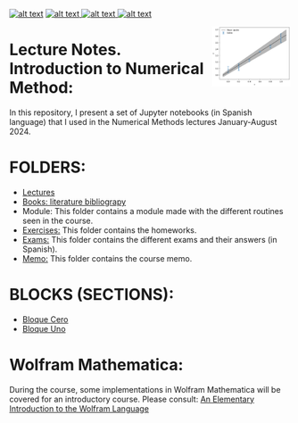 <p float="left">
<a href = "https://github.com/Mandy8808/Metodos_Numericos_2024/blob/master/LICENSE"> <img src="https://img.shields.io/badge/GNU GP license-green" alt="alt text"></a>
<a href = "https://www.python.org"> <img src="https://img.shields.io/badge/Language-Python-blue" alt="alt text"> </a>
<a href = "https://www.wolfram.com"> <img src="https://img.shields.io/badge/Language-Wolfram Mathematica-blue" alt="alt text"> </a>
<a href = "https://github.com/Mandy8808/Metodos_Numericos_2024.git"> <img src="https://img.shields.io/badge/version-1.0-red" alt="alt text"> </a>
</p>

<img align="right" width="28%" src="Lectures/Bloque_Cero/capturas/Pos.png">

# Lecture Notes. Introduction to Numerical Method:

In this repository, I present a set of Jupyter notebooks (in Spanish language) that I used in the Numerical Methods lectures January-August 2024.

# FOLDERS:
- [Lectures](Lectures/README.md)
- [Books: literature bibliograpy](Books/README.md)
- Module: This folder contains a module made with the different routines seen in the course.
- [Exercises:](Exercises/README.md) This folder contains the homeworks.
- [Exams:](Exams/README.md) This folder contains the different exams and their answers (in Spanish).
- [Memo:](Memo/CF_memo.pdf) This folder contains the course memo.

# BLOCKS (SECTIONS):
- [Bloque Cero](Lectures/Bloque_Cero/README.md)
- [Bloque Uno](Lectures/Primer_Bloque/README.md)

# Wolfram Mathematica:
During the course, some implementations in Wolfram Mathematica will be covered for an introductory course. Please consult: [An Elementary Introduction to the Wolfram Language](https://www.wolfram.com/language/elementary-introduction/3rd-ed/)
